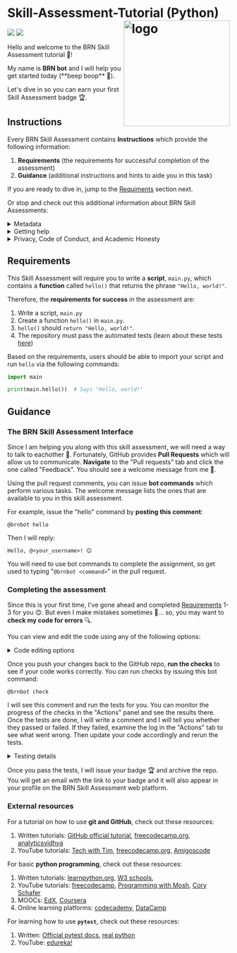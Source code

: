 # Skill-Assessment-Tutorial (Python) <img src="https://api.badgr.io/public/badges/MMuVRwluTd6cI33-0ILs3w/image" align="right" alt="logo" width="240" style = "border: none; float: right;">

![](https://img.shields.io/static/v1?label=Version&message=0.0.2a&color=blue)
![](https://img.shields.io/static/v1?label=Lifecycle&message=experimental&color=red)


Hello and welcome to the BRN Skill Assessment tutorial 👋!

My name is **BRN bot** and I will help you get started today (\*\*beep boop\*\* 🤖).

Let's dive in so you can earn your first Skill Assessment badge 🏆.

## Instructions

Every BRN Skill Assessment contains **Instructions** which provide the following information:

1. **Requirements** (the requirements for successful completion of the assessment)
2. **Guidance** (additional instructions and hints to aide you in this task)

If you are ready to dive in, jump to the [Requiments](#requirements) section next. 

Or stop and check out this additional information about BRN Skill Assessments:


<details>
<summary>Metadata</summary>

<hr>

Each Skill Assessment also contains **metadata**, in the form of badges like these:

![](https://img.shields.io/static/v1?label=Version&message=0.0.2a&color=blue)
![](https://img.shields.io/static/v1?label=Lifecycle&message=experimental&color=red)

These badges indicate the **version** of the skill assessment you are completing. The badge you earn will be tied to the version of the skill assessment you completed.

The metadata also indicates the skill assessment **lifecycle**. For "experimental" assessments, you might encounter bugs, unclear instructions, or both. "Stable" skill assessmens should have few bugs or errors. "Superceded" skill assessments have been replaced by a newer skill assessment. "Deprecated" means that the skill assessment is no longer valid and has not been replaced.

<hr>


</details>

<details>
<summary>Getting help</summary>

<hr>

If you find a bug or get confused, please don't hesitate to contact the BRN Skill Assessment maintainers on the **#skill-assessment-help** Slack channel, and they will assist you. 

<hr>

</details>

<details>
<summary>Privacy, Code of Conduct, and Academic Honesty</summary>

<hr>

BRN has several policies which apply to Skill Assessments. During the sign up process, you agreed to each. Here, I will recap their main points:

1. **Privacy Policy**
    - The [Privacy Policy](https://www.privacypolicies.com/live/bb7b8b6b-32e1-45c1-be17-814529aeb5cb) gives you the right to request access to all of your data from BRN and for us to delete all your data. You can request either at any time by emailing privacy@bioresnet.org.
2. **Code of Conduct**
    - BRN is dedicated to maintaining appropriate conduct standards throughout its online and in-person spaces. The [Code of Conduct](https://docs.google.com/document/d/1q06RJbIsyIzLC828A7rBEhtfkujkj9kx7Y118AaWASA/edit) is the policy which governs acceptable behavior. It forbids discrimination, harassment, and other types of inappropriate conduct. 
    - While this tutorial will not involve interacting with human reviewers, subsequent assessments will -- so please be mindful of your behavior during those exchanges as well as the behavior of the reviewers. 
    - If you observe violations of this policy, you are encouraged to contact codeofconduct@bioresnet.org. 
3. **Academic Honesty**
    - BRN strictly enforces policies that discourage cheating, fraud, and plagiarism in its [Academic Honesty Policy](https://docs.google.com/document/d/1-Xoko7VDr0lK7olboGQ2CPmEnUTV3WmiDxwQQuGBgiQ/edit). Because these skill assessments certify individual capability in bioinformatics, cheating and plagiarism guidelines are stricly enforced. 
    - The most common way for **cheating** to arise is when you share (or recieve) Skill Assessment code or answers from another BRN member. Therefore, we expressly forbid sharing code or discussing Skill Assessments with anyone who is not a member of the BRN Skill Assessment working group or BRN leadership team. 
    - The most common way for **plagiarism** to arise is when a trainee copies code from other sources on the internet and does not appropriately attribute it. Copying code (with or without modification) from sources like Stack Overflow is fine as long as the source of that code is mentioned. For example:

```python
# This function copied from: https://www.stackoverflow.com/url_link
def function_from_stack_overflow(params):
    function code...

# This function adapted from: https://www.stackoverflow.com/url_link2
def function_adapted_from_stack_overflow(params):
    function code...
```

<hr>

</details>

## Requirements

This Skill Assessment will require you to write a **script**, `main.py`, which contains a **function** called `hello()` that returns the phrase `"Hello, world!"`.

Therefore, the **requirements for success** in the assessment are:

1. Write a script, `main.py`
2. Create a function `hello()` in `main.py`.
3. `hello()` should `return "Hello, world!"`. 
4. The repository must pass the automated tests (learn about these tests [here](#completing-the-assessment))

Based on the requirements, users should be able to import your script and run `hello` via the following commands:

```py
import main

print(main.hello())  # Says "Hello, world!"
```


## Guidance

### The BRN Skill Assessment Interface

Since I am helping you along with this skill assessment, we will need a way to talk to eachother 💬. Fortunately, GitHub provides **Pull Requests** which will allow us to communicate. **Navigate** to the "Pull requests" tab and click the one called "Feedback". You should see a welcome message from me 🤖.

Using the pull request comments, you can issue **bot commands** which perform various tasks. The welcome message lists the ones that are available to you in this skill assessment. 

For example, issue the "hello" command by **posting this comment**:

```
@brnbot hello
```

Then I will reply:

```
Hello, @<your_username>! 😊
```

You will need to use bot commands to complete the assignment, so get used to typing "`@brnbot <command>`" in the pull request.

### Completing the assessment

Since this is your first time, I've gone ahead and completed [Requirements](#requirements) 1-3 for you 😊. But even I make mistakes sometimes 🤖... so, you may want to **check my code for errors** 🔍.

You can view and edit the code using any of the following options:


<details>
<summary>Code editing options</summary>

<hr>

1. [Clone the repository](https://docs.github.com/en/repositories/creating-and-managing-repositories/cloning-a-repository) to your local computer, and then open the code in your favorite editor (e.g., VS Code, Atom, PyCharm, etc). Once you are happy with your changes, use git to `add` your changes, `commit` them, and then `push` them back to this GitHub repo. (**Recommended approach**)
2. Edit the code in your browser by pressing the "." key to open an in-browser VS Code session. Commit your changes using the built-in version control panel.
3. You can also simply navigate to the file you want to modify in the GitHub repo and click the edit icon to add your changes and commit them directly.
4. Request access to the BRN Orchestra server (contains Jupyter Notebook, VS Code, and RStudio IDEs) by contacting training@bioresnet.org. Once granted, you will be able to open the repo in your own server sessions and `add`, `commit`, and `push` it back to GitHub.

<hr>

</details>

Once you push your changes back to the GitHub repo, **run the checks** to see if your code works correctly. You can run checks by issuing this bot command:

```
@brnbot check
```

I will see this comment and run the tests for you. You can monitor the progress of the checks in the "Actions" panel and see the results there. Once the tests are done, I will write a comment and I will tell you whether they passed or failed. If they failed, examine the log in the "Actions" tab to see what went wrong. Then update your code accordingly and rerun the tests. 

<details>
<summary>Testing details</summary>

<hr>

The automated tests are run with [GitHub Actions](https://docs.github.com/en/actions) using the workflow defined in `.github/workflows/tests.yml` within this repo. 

When trigger, GitHub actions creates a new computing environment using the details in `tests.yml`. For this assessment, the environment contains python `v3.10` and the `pytest` package. That is defined in this part of the file:

```yml
- uses: actions/setup-python@v3
  with:
    python-version: '3.10'
- name: Install pytest
  run: pip install pytest
```

The repo code is then tested in the last part of the workflow:

```yml
- name: Test with pytest
  run: |
    pytest
```

The `pytest` command finds all the tests in the `tests/` folder and then executes them.

For this skill assessment, there is only one test in `tests/test_main.py`:

```python
import main

def test_hello():
    assert main.hello() == "Hello, world!"
```

This test simply imports the `main.py` script and then executes the `hello()` function. It then uses the `assert` statement to ensure that the output matches the expected value: "`Hello, world!`". If it does not, then the test will fail.

To complete a BRN Skill Assessment, **all tests** have to pass successfully.

Finally, it can be inconvenient to push your code to GitHub every time you want to run a test. Fortunately, you can run tests locally by opening the terminal (MacOS/Linux) or command prompt (Windows), installing pytest, and then running pytest:


```bash
# Install pytest
pip install pytest

# Run pytest
pytest
```

**A note about academic honesty and tests**:

The `tests/` folder contains the "correct answers" to these Skill Assessments. Therefore, it is possible to ignore the assignment prompt and write your code to exactly match the outputs that the tests expect. While this might work for assessments which have no reviewers, it is still dishonest and may lead to your account being **suspended** and badges **revoked**.

<hr>

</details>

Once you pass the tests, I will issue your badge 🏆 and archive the repo. You will get an email with the link to your badge and it will also appear in your profile on the BRN Skill Assessment web platform.

### External resources

For a tutorial on how to use **git and GitHub**, check out these resources:
1. Written tutorials: [GitHub official tutorial](https://docs.github.com/en/get-started/quickstart), [freecodecamp.org](https://www.freecodecamp.org/news/git-and-github-for-beginners/), [analyticsvidhya](https://www.analyticsvidhya.com/blog/2021/09/git-and-github-tutorial-for-beginners/)
2. YouTube tutorials: [Tech with Tim](https://www.youtube.com/watch?v=DVRQoVRzMIY), [freecodecamp.org](https://www.youtube.com/watch?v=RGOj5yH7evk), [Amigoscode](https://www.youtube.com/watch?v=3fUbBnN_H2c)


For basic **python programming**, check out these resources:

1. Written tutorials: [learnpython.org](https://www.learnpython.org/), [W3 schools](https://www.w3schools.com/python/), 
2. YouTube tutorials: [freecodecamp](https://www.youtube.com/watch?v=rfscVS0vtbw), [Programming with Mosh](https://www.youtube.com/watch?v=_uQrJ0TkZlc), [Cory Schafer](https://www.youtube.com/watch?v=YYXdXT2l-Gg&list=PL-osiE80TeTt2d9bfVyTiXJA-UTHn6WwU)
3. MOOCs: [EdX](https://www.edx.org/professional-certificate/introduction-to-python-programming), [Coursera](https://www.coursera.org/specializations/python)
4. Online learning platforms: [codecademy](https://www.codecademy.com/learn/learn-python-3), [DataCamp](https://www.datacamp.com/learn/python)


For learning how to use **`pytest`**, check out these resources:

1. Written: [Official pytest docs](https://pytest.org/), [real python](https://realpython.com/pytest-python-testing/)
2. YouTube: [edureka!](https://www.youtube.com/watch?v=byaxg00Gf9I)
